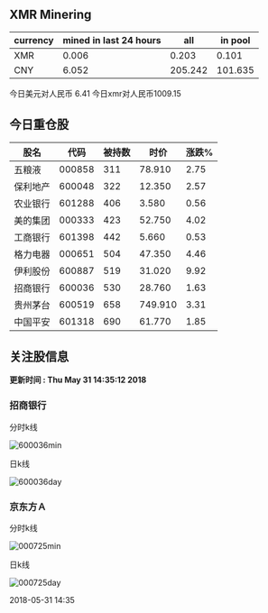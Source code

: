 ## XMR Minering

|currency|mined in last 24 hours|all|in pool|
|---|---|---|---|
|XMR|0.006|0.203|0.101|
|CNY|6.052|205.242|101.635|

今日美元对人民币 6.41	今日xmr对人民币1009.15


## 今日重仓股 

|股名|代码|被持数|时价|涨跌%|
|---|---|---|---|---|
|五粮液|000858|311|78.910|2.75|
|保利地产|600048|322|12.350|2.57|
|农业银行|601288|406|3.580|0.56|
|美的集团|000333|423|52.750|4.02|
|工商银行|601398|442|5.660|0.53|
|格力电器|000651|504|47.350|4.46|
|伊利股份|600887|519|31.020|9.92|
|招商银行|600036|530|28.760|1.63|
|贵州茅台|600519|658|749.910|3.31|
|中国平安|601318|690|61.770|1.85|

## 关注股信息
**更新时间 : Thu May 31 14:35:12 2018**
### 招商银行 
分时k线

![600036min](http://image.sinajs.cn/newchart/min/n/sh600036.gif)

日k线

![600036day](http://image.sinajs.cn/newchart/daily/n/sh600036.gif)

### 京东方Ａ 
分时k线

![000725min](http://image.sinajs.cn/newchart/min/n/sz000725.gif)

日k线

![000725day](http://image.sinajs.cn/newchart/daily/n/sz000725.gif)

2018-05-31 14:35